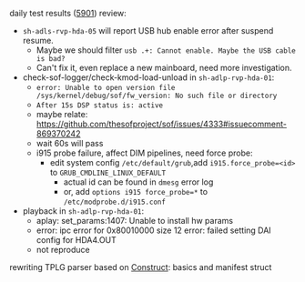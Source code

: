daily test results ([5901](https://sof-ci.sh.intel.com/#/result/planresultdetail/5901)) review:

* `sh-adls-rvp-hda-05` will report USB hub enable error after suspend resume.
  * Maybe we should filter `usb .+: Cannot enable. Maybe the USB cable is bad?`
  * Can't fix it, even replace a new mainboard, need more investigation.
* check-sof-logger/check-kmod-load-unload in `sh-adlp-rvp-hda-01`:
  * `error: Unable to open version file /sys/kernel/debug/sof/fw_version: No such file or directory `
  * `After 15s DSP status is: active`
  * maybe relate: <https://github.com/thesofproject/sof/issues/4333#issuecomment-869370242>
  * wait 60s will pass
  * i915 probe failure, affect DIM pipelines, need force probe:
    * edit system config `/etc/default/grub`,add `i915.force_probe=<id>` to `GRUB_CMDLINE_LINUX_DEFAULT`
      * actual id can be found in `dmesg` error log
      * or, add `options i915 force_probe=*` to `/etc/modprobe.d/i915.conf`
* playback in `sh-adlp-rvp-hda-01`:
  * aplay: set_params:1407: Unable to install hw params
  * error: ipc error for 0x80010000 size 12
    error: failed setting DAI config for HDA4.OUT
  * not reproduce

rewriting TPLG parser based on [Construct](https://construct.readthedocs.io/): basics and manifest struct
